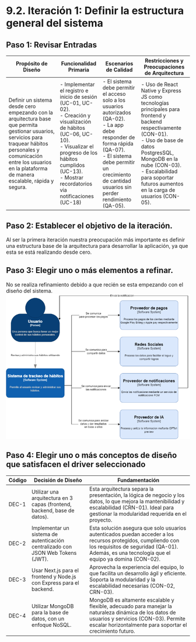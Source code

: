 # 9.2. Iteración 1: Definir la estructura general del sistema

## Paso 1: Revisar Entradas
| **Propósito de Diseño**     | **Funcionalidad Primaria**     | **Escenarios de Calidad**       | **Restricciones y Preocupaciones de Arquitectura**      |
|-----------------------------|--------------------------------|--------------------------------|--------------------------------------------------------|
| Definir un sistema desde cero empezando con la arquitectura base que permita gestionar usuarios, servicios para traquear hábitos personales y comunicación entre los usuarios en la plataforma de manera escalable, rápida y segura. | - Implementar el registro e inicio de sesión (UC-01, UC-02).<br> - Creación y visualización de hábitos (UC-06, UC-10).<br> - Visualizar el progreso de los hábitos cumplidos (UC-13).<br> - Mostrar recordatorios via notificaciones (UC-18) | - El sistema debe permitir el acceso solo a los usuarios autorizados (QA-02).<br> - La app debe responder de forma rápida (QA-07).<br> - El sistema debe permitir un crecimiento de cantidad usuarios sin perder rendimiento (QA-05). | - Uso de React Native y Express JS como tecnologías principales para frontend y backend respectivamente (CON-01).<br> - Uso de base de datos PostgresSQL, MongoDB en la nube (CON-03).<br> - Escalabilidad para soportar futuros aumentos en la carga de usuarios (CON-05). |

## Paso 2: Establecer el objetivo de la iteración.
Al ser la primera iteración nuestra preocupación más importante es definir una estructura base de la arquitectura para desarrollar la aplicación, ya que esta se está realizando desde cero.

## Paso 3: Elegir uno o más elementos a refinar.
No se realiza refinamiento debido a que recién se esta empezando con el diseño del sistema.
![Diagrama de contexto C$](../../5/5.1/C4-Context.png)

## Paso 4: Elegir uno o más conceptos de diseño que satisfacen el driver seleccionado
| **Código** | **Decisión de Diseño**                                      | **Fundamentación**                                                                                      |
|------------|-------------------------------------------------------------|--------------------------------------------------------------------------------------------------------|
| DEC-1      | Utilizar una arquitectura en 3 capas (frontend, backend, base de datos). | Esta arquitectura separa la presentación, la lógica de negocio y los datos, lo que mejora la mantenibilidad y escalabilidad (CRN-01). Ideal para gestionar la modularidad requerida en el proyecto. |
| DEC-2      | Implementar un sistema de autenticación centralizado con JSON Web Tokens (JWT). | Esta solución asegura que solo usuarios autenticados puedan acceder a los recursos protegidos, cumpliendo con los requisitos de seguridad (QA-01). Además, es una tecnología que el equipo ya domina (CON-02). |
| DEC-3      | Usar Next.js para el frontend y Node.js con Express para el backend. | Aprovecha la experiencia del equipo, lo que facilita un desarrollo ágil y eficiente. Soporta la modularidad y la escalabilidad necesarias (CON-02, CRN-03). |
| DEC-4      | Utilizar MongoDB para la base de datos, con un enfoque NoSQL. | MongoDB es altamente escalable y flexible, adecuado para manejar la naturaleza dinámica de los datos de usuarios y servicios (CON-03). Permite escalar horizontalmente para soportar el crecimiento futuro. |
